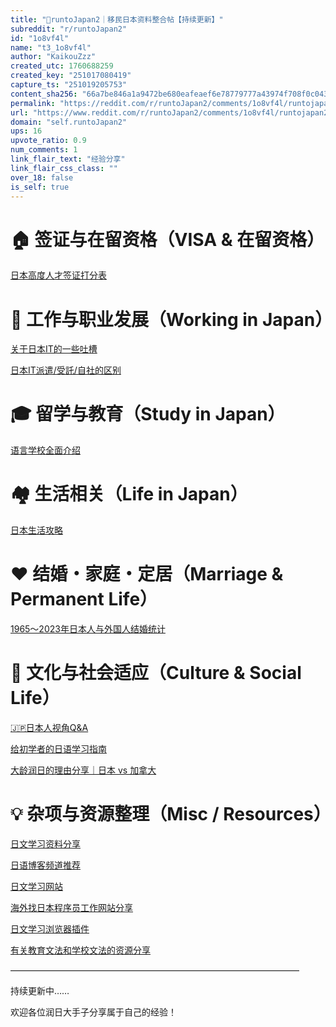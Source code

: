 ```yaml
---
title: "🗾runtoJapan2｜移民日本资料整合帖【持续更新】"
subreddit: "r/runtoJapan2"
id: "1o8vf4l"
name: "t3_1o8vf4l"
author: "KaikouZzz"
created_utc: 1760688259
created_key: "251017080419"
capture_ts: "251019205753"
content_sha256: "66a7be846a1a9472be680eafeaef6e78779777a43974f708f0c043472ac1ef90"
permalink: "https://reddit.com/r/runtoJapan2/comments/1o8vf4l/runtojapan2移民日本资料整合帖持续更新/"
url: "https://www.reddit.com/r/runtoJapan2/comments/1o8vf4l/runtojapan2移民日本资料整合帖持续更新/"
domain: "self.runtoJapan2"
ups: 16
upvote_ratio: 0.9
num_comments: 1
link_flair_text: "经验分享"
link_flair_css_class: ""
over_18: false
is_self: true
---
```


# 🏠 签证与在留资格（VISA & 在留资格）

[日本高度人才签证打分表](https://www.reddit.com/r/runtoJapan2/comments/1nsuexf/%E6%97%A5%E6%9C%AC%E9%AB%98%E5%BA%A6%E4%BA%BA%E6%89%8D%E7%A7%BB%E6%B0%91%E7%9A%84%E6%89%93%E5%88%86%E8%A1%A8%E6%B6%A6%E5%8F%8B%E4%BB%AC%E5%8F%AF%E4%BB%A5%E6%9D%A5%E7%AE%97%E7%AE%97%E5%88%86/?utm_source=share&utm_medium=web3x&utm_name=web3xcss&utm_term=1&utm_content=share_button)

# 💼 工作与职业发展（Working in Japan）

[关于日本IT的一些吐槽](https://www.reddit.com/r/runtoJapan2/s/qaShxq4ZNb)

[日本IT派遣/受託/自社的区别](https://www.reddit.com/r/runtoJapan2/s/B2UHc4MBYt)

# 🎓 留学与教育（Study in Japan）

[语言学校全面介绍](https://www.reddit.com/r/runtoJapan2/comments/1ntp0ke/%E6%97%A5%E6%9C%AC%E8%AF%AD%E8%A8%80%E5%AD%A6%E6%A0%A1%E5%85%A8%E9%9D%A2%E4%BB%8B%E7%BB%8D/?utm_source=share&utm_medium=web3x&utm_name=web3xcss&utm_term=1&utm_content=share_button)

# 🏘️ 生活相关（Life in Japan）

[日本生活攻略](https://www.reddit.com/r/runtoJapan2/comments/1nwt4fr/%E5%AF%AB%E9%BB%9E%E7%9C%9F%E6%AD%A3%E5%B9%AB%E5%8A%A9%E6%BD%A4%E7%9A%84%E6%97%A5%E6%9C%AC%E7%94%9F%E6%B4%BB%E6%94%BB%E7%95%A5%E5%90%A7/?utm_source=share&utm_medium=web3x&utm_name=web3xcss&utm_term=1&utm_content=share_button)

# ❤️ 结婚・家庭・定居（Marriage & Permanent Life）

[1965～2023年日本人与外国人结婚统计](https://www.reddit.com/r/runtoJapan2/s/3voLom3Dfu)

# 💬 文化与社会适应（Culture & Social Life）

[🇯🇵日本人视角Q&A](https://www.reddit.com/r/runtoJapan2/comments/1o1ttbp/%E6%9D%A5%E8%87%AA%E6%97%A5%E6%9C%AC%E4%BA%BA%E7%9A%84%E7%95%99%E8%A8%80/?utm_source=share&utm_medium=web3x&utm_name=web3xcss&utm_term=1&utm_content=share_button)

[给初学者的日语学习指南](https://www.reddit.com/r/runtoJapan2/comments/1nsfz6v/%E7%BB%99%E5%88%9D%E5%AD%A6%E8%80%85%E7%9A%84%E6%97%A5%E8%AF%AD%E5%AD%A6%E4%B9%A0%E6%8C%87%E5%8D%97/?utm_source=share&utm_medium=web3x&utm_name=web3xcss&utm_term=1&utm_content=share_button)

[大龄润日的理由分享｜日本 vs
加拿大](https://www.reddit.com/r/runtoJapan2/comments/1nsuj4l/%E4%B8%BA%E4%BB%80%E4%B9%88%E5%A4%A7%E9%BE%84%E4%BA%BA%E5%A3%AB%E5%8E%BB%E6%97%A5%E6%9C%AC%E6%98%AF%E4%B8%80%E4%B8%AA%E6%AF%94%E8%BE%83%E5%A5%BD%E7%9A%84%E9%80%89%E6%8B%A9%E5%BE%88%E5%A4%9A%E6%B6%A6%E5%8F%8B%E7%BA%A0%E7%BB%93%E5%8A%A0%E6%8B%BF%E5%A4%A7%E8%BF%98%E6%98%AF%E6%97%A5%E6%9C%AC/?utm_source=share&utm_medium=web3x&utm_name=web3xcss&utm_term=1&utm_content=share_button)

# 💡 杂项与资源整理（Misc / Resources）

[日文学习资料分享](https://www.reddit.com/r/runtoJapan2/comments/1nsugd8/%E6%97%A5%E8%AF%AD%E5%AD%A6%E4%B9%A0%E7%9A%84%E8%B5%84%E6%96%99%E5%88%86%E4%BA%AB%E5%90%AB%E7%BD%91%E8%AF%BE/?utm_source=share&utm_medium=web3x&utm_name=web3xcss&utm_term=1&utm_content=share_button)

[日语博客频道推荐](https://www.reddit.com/r/runtoJapan2/comments/1o7yc8h/%E5%88%86%E4%BA%AB%E4%B8%80%E4%BA%9B%E6%88%91%E5%90%AC%E8%BF%87%E7%9A%84%E6%97%A5%E8%AF%AD%E6%92%AD%E5%AE%A2%E9%A2%91%E9%81%93/?utm_source=share&utm_medium=web3x&utm_name=web3xcss&utm_term=1&utm_content=share_button)

[日文学习网站](https://www.reddit.com/r/runtoJapan2/comments/1nwtb9t/%E5%88%86%E4%BA%AB%E4%B8%80%E4%B8%AA%E6%97%A5%E6%9C%AC%E6%94%BF%E5%BA%9C%E6%8F%90%E4%BE%9B%E7%9A%84%E6%97%A5%E5%B8%B8%E6%97%A5%E8%AF%AD%E5%AD%A6%E4%B9%A0%E7%BD%91%E7%AB%99%E6%B6%B5%E7%9B%96%E4%BA%86%E8%AF%B8%E5%A4%9A%E6%97%A5%E5%B8%B8%E7%94%9F%E6%B4%BB%E4%B8%AD%E7%9A%84%E5%9C%BA%E6%99%AF%E9%80%82%E5%90%88%E5%88%9D%E4%B8%AD%E7%BA%A7%E6%B0%B4%E5%B9%B3%E7%9A%84%E4%BA%BA/?utm_source=share&utm_medium=web3x&utm_name=web3xcss&utm_term=1&utm_content=share_button)

[海外找日本程序员工作网站分享](https://www.reddit.com/r/runtoJapan2/comments/1nstzxy/%E7%89%88%E9%87%8C%E4%B8%80%E4%B8%AA%E4%B8%AA%E9%83%BD%E5%9C%A8%E8%81%8A%E8%BD%AC%E7%A0%81_%E6%B6%A6%E5%AE%B6%E4%B9%A1%E8%B4%B4%E4%B8%80%E4%BA%9B%E6%88%91%E7%94%A8%E8%BF%87%E7%9A%84%E6%B6%A6%E5%AE%B6%E4%B9%A1%E7%BD%91%E7%AB%99/?utm_source=share&utm_medium=web3x&utm_name=web3xcss&utm_term=1&utm_content=share_button)

[日文学习浏览器插件](https://www.reddit.com/r/runtoJapan2/s/1UqQLIMUrg)

[有关教育文法和学校文法的资源分享](https://www.reddit.com/r/runtoJapan2/s/3kIqUAN71B)

—————————————————————————————————

持续更新中……

欢迎各位润日大手子分享属于自己的经验！

